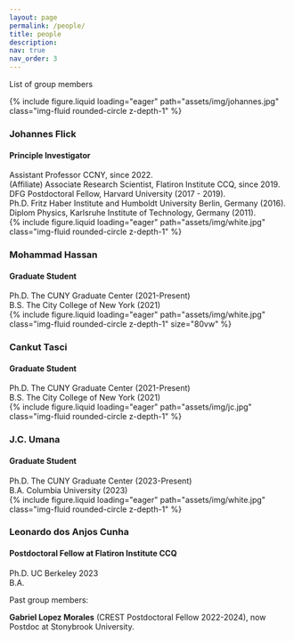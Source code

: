 ```yaml
---
layout: page
permalink: /people/
title: people
description:
nav: true
nav_order: 3
---
```


List of group members

<div class="row">
    <div class="col-sm mt-3 mt-md-0">
        {% include figure.liquid loading="eager" path="assets/img/johannes.jpg" class="img-fluid rounded-circle z-depth-1" %}
    <figcaption class="caption">
    <h3>Johannes Flick</h3>
    <h4>Principle Investigator</h4>
        Assistant Professor CCNY, since 2022.<br/>
        (Affiliate) Associate Research Scientist, Flatiron Institute CCQ, since 2019.<br/>
        DFG Postdoctoral Fellow, Harvard University (2017 - 2019).<br/>
        Ph.D. Fritz Haber Institute and Humboldt University Berlin, Germany (2016).<br/>
        Diplom Physics, Karlsruhe Institute of Technology, Germany (2011).<br/>
    </figcaption>
    </div>
    <div class="col-sm mt-3 mt-md-0">
        {% include figure.liquid loading="eager" path="assets/img/white.jpg" class="img-fluid rounded-circle z-depth-1" %}
    <figcaption class="caption">
    <h3>Mohammad Hassan</h3>
    <h4>Graduate Student</h4>
        Ph.D. The CUNY Graduate Center (2021-Present)<br/>
        B.S. The City College of New York (2021)
    </figcaption>
    </div>
    <div class="col-sm mt-3 mt-md-0">
        {% include figure.liquid loading="eager" path="assets/img/white.jpg" class="img-fluid rounded-circle z-depth-1" size="80vw" %}
        <figcaption class="caption">
    <h3>Cankut Tasci</h3>
    <h4>Graduate Student</h4>
        Ph.D. The CUNY Graduate Center (2021-Present)<br/>
        B.S. The City College of New York (2021)
    </figcaption>
    </div>
</div>

<div class="row">
    <div class="col-sm mt-3 mt-md-0">
        {% include figure.liquid loading="eager" path="assets/img/jc.jpg" class="img-fluid rounded-circle z-depth-1" %}
    <figcaption class="caption">
    <h3>J.C. Umana</h3>
    <h4>Graduate Student</h4>
        Ph.D. The CUNY Graduate Center (2023-Present)<br/>
        B.A. Columbia University (2023)
    </figcaption>
    </div>
    <div class="col-sm mt-3 mt-md-0">
        {% include figure.liquid loading="eager" path="assets/img/white.jpg" class="img-fluid rounded-circle z-depth-1" %}
    <figcaption class="caption">
    <h3>Leonardo dos Anjos Cunha</h3>
    <h4>Postdoctoral Fellow at Flatiron Institute CCQ</h4>
        Ph.D. UC Berkeley 2023<br/>
        B.A.
    </figcaption>
    </div>
</div>

Past group members:

**Gabriel Lopez Morales** (CREST Postdoctoral Fellow 2022-2024), now Postdoc at Stonybrook University.

